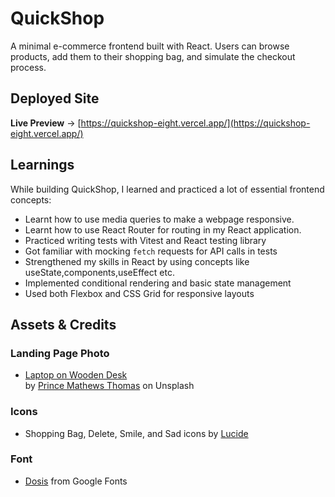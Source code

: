 # QuickShop
A minimal e-commerce frontend built with React. Users can browse products, add them to their shopping bag, and simulate the checkout process.

## Deployed Site
**Live Preview** → [https://quickshop-eight.vercel.app/](https://quickshop-eight.vercel.app/)

## Learnings
While building QuickShop, I learned and practiced a lot of essential frontend concepts:

- Learnt how to use media queries to make a webpage responsive.
- Learnt how to use React Router for routing in my React application.
- Practiced writing tests with Vitest and React testing library
- Got familiar with mocking `fetch` requests for API calls in tests
- Strengthened my skills in React by using concepts like useState,components,useEffect etc.
- Implemented conditional rendering and basic state management
- Used both Flexbox and CSS Grid for responsive layouts

## Assets & Credits

### Landing Page Photo
- [Laptop on Wooden Desk](https://unsplash.com/photos/a-laptop-computer-sitting-on-top-of-a-wooden-desk-QZWF5RNYimw)  
  by [Prince Mathews Thomas](https://unsplash.com/@prince_mathews) on Unsplash

### Icons
- Shopping Bag, Delete, Smile, and Sad icons by [Lucide](https://lucide.dev/)

### Font
- [Dosis](https://fonts.google.com/specimen/Dosis) from Google Fonts
